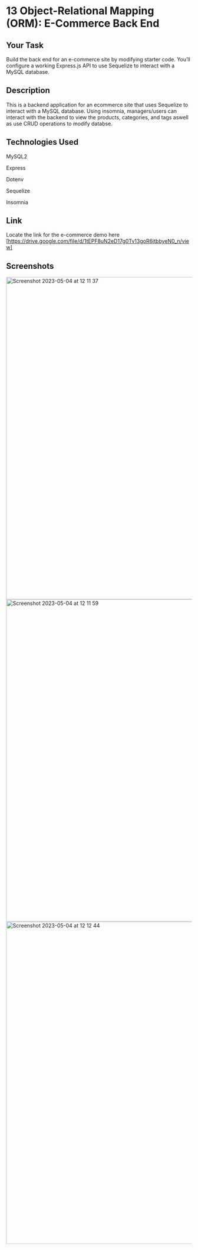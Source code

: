 # 13 Object-Relational Mapping (ORM): E-Commerce Back End

## Your Task

Build the back end for an e-commerce site by modifying starter code. You’ll configure a working Express.js API to use Sequelize to interact with a MySQL database.


## Description

This is a backend application for an ecommerce site that uses Sequelize to interact with a MySQL database. Using insomnia, managers/users can interact with the backend to view the products, categories, and tags aswell as use CRUD operations to modify databse.


## Technologies Used

MySQL2

Express

Dotenv

Sequelize

Insomnia


## Link

Locate the link for the e-commerce demo here [https://drive.google.com/file/d/1tEPF8uN2eD17g0Tv13goR6jtbbyeN0_n/view]


## Screenshots

<img width="873" alt="Screenshot 2023-05-04 at 12 11 37" src="https://user-images.githubusercontent.com/123417090/236194010-080c8a8b-bccf-45a7-a637-2322f5ad8047.png">

<img width="873" alt="Screenshot 2023-05-04 at 12 11 59" src="https://user-images.githubusercontent.com/123417090/236194226-2e70d451-0504-4df2-8058-b098cc41c18d.png">

<img width="873" alt="Screenshot 2023-05-04 at 12 12 44" src="https://user-images.githubusercontent.com/123417090/236194307-5236088f-2dd7-4641-8806-cd6ac8c4b97c.png">



